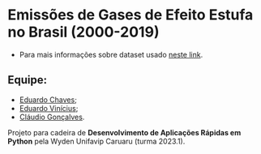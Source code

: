 # Emissões de Gases de Efeito Estufa no Brasil (2000-2019)

- Para mais informações sobre dataset usado [neste link](https://basedosdados.org/dataset/br-seeg-emissoes?bdm_table=uf).

## Equipe:
- [Eduardo Chaves](https://www.linkedin.com/in/edu-chaves/ 'LinkedIn');
- [Eduardo Vinícius](https://www.linkedin.com/in/eduardo-vinicius-60015824b/ 'LinkedIn');
- [Cláudio Gonçalves](https://www.linkedin.com/in/claudio-j%C3%BAnior-892736269/ 'LinkedIn').

Projeto para cadeira de **Desenvolvimento de Aplicações Rápidas em Python** pela Wyden Unifavip Caruaru (turma 2023.1).
